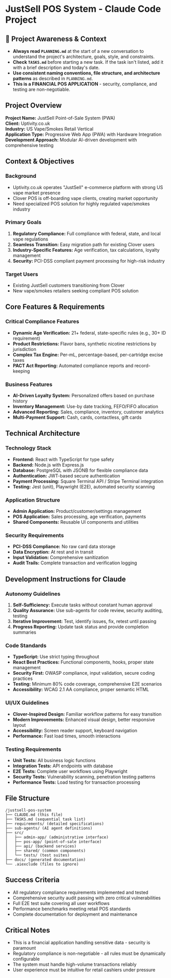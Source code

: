 # JustSell POS System - Claude Code Project

## 🔄 Project Awareness & Context
- **Always read `PLANNING.md`** at the start of a new conversation to understand the project's architecture, goals, style, and constraints.
- **Check `TASKS.md`** before starting a new task. If the task isn't listed, add it with a brief description and today's date.
- **Use consistent naming conventions, file structure, and architecture patterns** as described in `PLANNING.md`.
- **This is a FINANCIAL POS APPLICATION** - security, compliance, and testing are non-negotiable.

## Project Overview

**Project Name:** JustSell Point-of-Sale System (PWA)  
**Client:** Uptivity.co.uk  
**Industry:** US Vape/Smokes Retail Vertical  
**Application Type:** Progressive Web App (PWA) with Hardware Integration  
**Development Approach:** Modular AI-driven development with comprehensive testing

## Context & Objectives

### Background
- Uptivity.co.uk operates "JustSell" e-commerce platform with strong US vape market presence
- Clover POS is off-boarding vape clients, creating market opportunity
- Need specialized POS solution for highly regulated vape/smokes industry

### Primary Goals
1. **Regulatory Compliance:** Full compliance with federal, state, and local vape regulations
2. **Seamless Transition:** Easy migration path for existing Clover users
3. **Industry-Specific Features:** Age verification, tax calculations, loyalty management
4. **Security:** PCI-DSS compliant payment processing for high-risk industry

### Target Users
- Existing JustSell customers transitioning from Clover
- New vape/smokes retailers seeking compliant POS solution

## Core Features & Requirements

### Critical Compliance Features
- **Dynamic Age Verification:** 21+ federal, state-specific rules (e.g., 30+ ID requirement)
- **Product Restrictions:** Flavor bans, synthetic nicotine restrictions by jurisdiction
- **Complex Tax Engine:** Per-mL, percentage-based, per-cartridge excise taxes
- **PACT Act Reporting:** Automated compliance reports and record-keeping

### Business Features
- **AI-Driven Loyalty System:** Personalized offers based on purchase history
- **Inventory Management:** Use-by date tracking, FEFO/FIFO allocation
- **Advanced Reporting:** Sales, compliance, inventory, customer analytics
- **Multi-Payment Support:** Cash, cards, contactless, gift cards

## Technical Architecture

### Technology Stack
- **Frontend:** React with TypeScript for type safety
- **Backend:** Node.js with Express.js
- **Database:** PostgreSQL with JSONB for flexible compliance data
- **Authentication:** JWT-based secure authentication
- **Payment Processing:** Square Terminal API / Stripe Terminal integration
- **Testing:** Jest (unit), Playwright (E2E), automated security scanning

### Application Structure
- **Admin Application:** Product/customer/settings management
- **POS Application:** Sales processing, age verification, payments
- **Shared Components:** Reusable UI components and utilities

### Security Requirements
- **PCI-DSS Compliance:** No raw card data storage
- **Data Encryption:** At rest and in transit
- **Input Validation:** Comprehensive sanitization
- **Audit Trails:** Complete transaction and verification logging

## Development Instructions for Claude

### Autonomy Guidelines
1. **Self-Sufficiency:** Execute tasks without constant human approval
2. **Quality Assurance:** Use sub-agents for code review, security auditing, testing
3. **Iterative Improvement:** Test, identify issues, fix, retest until passing
4. **Progress Reporting:** Update task status and provide completion summaries

### Code Standards
- **TypeScript:** Use strict typing throughout
- **React Best Practices:** Functional components, hooks, proper state management
- **Security First:** OWASP compliance, input validation, secure coding practices
- **Testing:** Minimum 80% code coverage, comprehensive E2E scenarios
- **Accessibility:** WCAG 2.1 AA compliance, proper semantic HTML

### UI/UX Guidelines
- **Clover-Inspired Design:** Familiar workflow patterns for easy transition
- **Modern Improvements:** Enhanced visual design, better responsive layout
- **Accessibility:** Screen reader support, keyboard navigation
- **Performance:** Fast load times, smooth interactions

### Testing Requirements
- **Unit Tests:** All business logic functions
- **Integration Tests:** API endpoints with database
- **E2E Tests:** Complete user workflows using Playwright
- **Security Tests:** Vulnerability scanning, penetration testing patterns
- **Performance Tests:** Load testing for transaction processing

## File Structure
```
/justsell-pos-system
├── CLAUDE.md (this file)
├── TASKS.md (sequential task list)
├── requirements/ (detailed specifications)
├── sub-agents/ (AI agent definitions)
├── src/
│   ├── admin-app/ (administrative interface)
│   ├── pos-app/ (point-of-sale interface)
│   ├── api/ (backend services)
│   ├── shared/ (common components)
│   └── tests/ (test suites)
├── docs/ (generated documentation)
└── .aiexclude (files to ignore)
```

## Success Criteria
- All regulatory compliance requirements implemented and tested
- Comprehensive security audit passing with zero critical vulnerabilities
- Full E2E test suite covering all user workflows
- Performance benchmarks meeting retail POS standards
- Complete documentation for deployment and maintenance

## Critical Notes
- This is a financial application handling sensitive data - security is paramount
- Regulatory compliance is non-negotiable - all rules must be dynamically configurable
- The system must handle high-volume transactions reliably
- User experience must be intuitive for retail cashiers under pressure